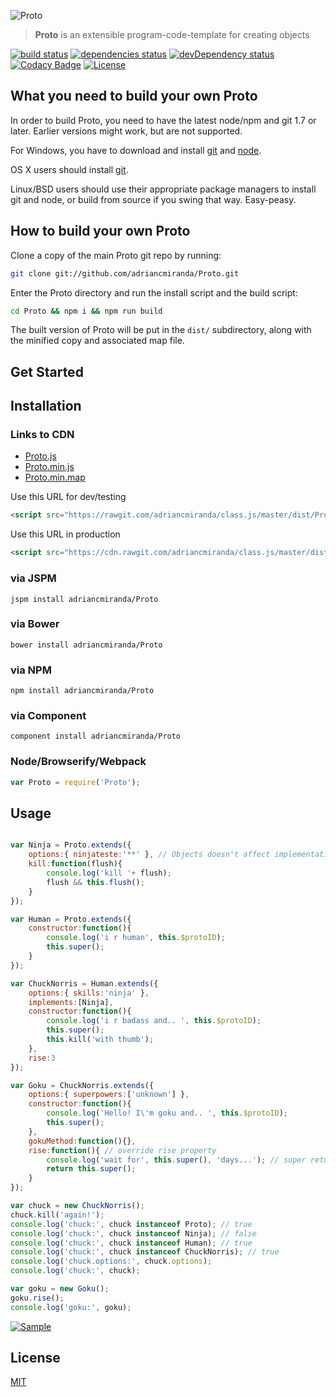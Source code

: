 
![Proto](http://i.imgur.com/CEEbHaw.gif)

> __Proto__ is an extensible program-code-template for creating objects

[![build status][travis_build_status_image]][travis_build_status_url]
[![dependencies status][david_dependencies_status_image]][david_dependencies_status_url]
[![devDependency status][david_devdependencies_status_image]][david_devdependencies_status_url]
[![Codacy Badge][codacy_status_image]][codacy_status_url]
[![License][shields_license_image]][shields_license_url]

<!-- travis -->
[travis_build_status_image]: https://travis-ci.org/adriancmiranda/Proto.svg?branch=master
[travis_build_status_url]: https://travis-ci.org/adriancmiranda/Proto "build status"

<!-- david dependencies -->
[david_dependencies_status_image]: https://david-dm.org/adriancmiranda/Proto.svg?theme=shields.io
[david_dependencies_status_url]: https://david-dm.org/adriancmiranda/Proto "dependencies status"

<!-- david devDependencies -->
[david_devdependencies_status_image]: https://david-dm.org/adriancmiranda/Proto/dev-status.svg?theme=shields.io
[david_devdependencies_status_url]: https://david-dm.org/adriancmiranda/Proto#info=devDependencies "devDependencies status"

<!-- shields.io -->
[shields_license_image]: https://img.shields.io/badge/license-MIT-blue.svg
[shields_license_url]: https://github.com/adriancmiranda/Proto/blob/master/LICENSE.md

<!-- codacy -->
[codacy_status_image]: https://api.codacy.com/project/badge/Grade/75cc315f21fa4f3fa51b8fb0dfc36c67
[codacy_status_url]: https://www.codacy.com/app/adriancmiranda/Proto?utm_source=github.com&amp;utm_medium=referral&amp;utm_content=adriancmiranda/Proto&amp;utm_campaign=Badge_Grade

<!-- samples -->
[sample_img]: http://i.imgur.com/OXKG9od.png
[sample_url]: http://i.imgur.com/OXKG9od.png

What you need to build your own Proto
-----------------------------------------

In order to build Proto, you need to have the latest node/npm and git 1.7 or later. Earlier versions might work, but are not supported.

For Windows, you have to download and install [git](http://git-scm.com/downloads) and [node](http://nodejs.org/download/).

OS X users should install [git](http://git-scm.com/download).

Linux/BSD users should use their appropriate package managers to install git and node, or build from source
if you swing that way. Easy-peasy.


How to build your own Proto
-------------------------------
Clone a copy of the main Proto git repo by running:

```bash
git clone git://github.com/adriancmiranda/Proto.git
```

Enter the Proto directory and run the install script and the build script:

```bash
cd Proto && npm i && npm run build
```

The built version of Proto will be put in the `dist/` subdirectory, along with the minified copy and associated map file.


Get Started
-----------

## Installation

### Links to CDN
* [Proto.js](https://rawgit.com/adriancmiranda/Proto/master/dist/Proto.js)
* [Proto.min.js](https://cdn.rawgit.com/adriancmiranda/Proto/master/dist/Proto.min.js)
* [Proto.min.map](https://cdn.rawgit.com/adriancmiranda/Proto/master/dist/Proto.min.map)

Use this URL for dev/testing

```html
<script src="https://rawgit.com/adriancmiranda/class.js/master/dist/Proto.js"></script>
```

Use this URL in production

```html
<script src="https://cdn.rawgit.com/adriancmiranda/class.js/master/dist/Proto.min.js"></script>
```

### via JSPM
`jspm install adriancmiranda/Proto`

### via Bower
`bower install adriancmiranda/Proto`

### via NPM
`npm install adriancmiranda/Proto`

### via Component
`component install adriancmiranda/Proto`

### Node/Browserify/Webpack

```javascript
var Proto = require('Proto');
```


Usage
-----

```javascript

var Ninja = Proto.extends({
	options:{ ninjateste:'**' }, // Objects doesn't affect implementations.
	kill:function(flush){
		console.log('kill '+ flush);
		flush && this.flush();
	}
});

var Human = Proto.extends({
	constructor:function(){
		console.log('i r human', this.$protoID);
		this.super();
	}
});

var ChuckNorris = Human.extends({
	options:{ skills:'ninja' },
	implements:[Ninja],
	constructor:function(){
		console.log('i r badass and.. ', this.$protoID);
		this.super();
		this.kill('with thumb');
	},
	rise:3
});

var Goku = ChuckNorris.extends({
	options:{ superpowers:['unknown'] },
	constructor:function(){
		console.log('Hello! I\'m goku and.. ', this.$protoID);
		this.super();
	},
	gokuMethod:function(){},
	rise:function(){ // override rise property
		console.log('wait for', this.super(), 'days...'); // super returns rise property from superclass
		return this.super();
	}
});

var chuck = new ChuckNorris();
chuck.kill('again!');
console.log('chuck:', chuck instanceof Proto); // true
console.log('chuck:', chuck instanceof Ninja); // false
console.log('chuck:', chuck instanceof Human); // true
console.log('chuck:', chuck instanceof ChuckNorris); // true
console.log('chuck.options:', chuck.options);
console.log('chuck:', chuck);

var goku = new Goku();
goku.rise();
console.log('goku:', goku);

```

[![Sample][sample_img]][sample_url]

## License

[MIT](https://github.com/adriancmiranda/class.js/blob/master/LICENSE.md)
